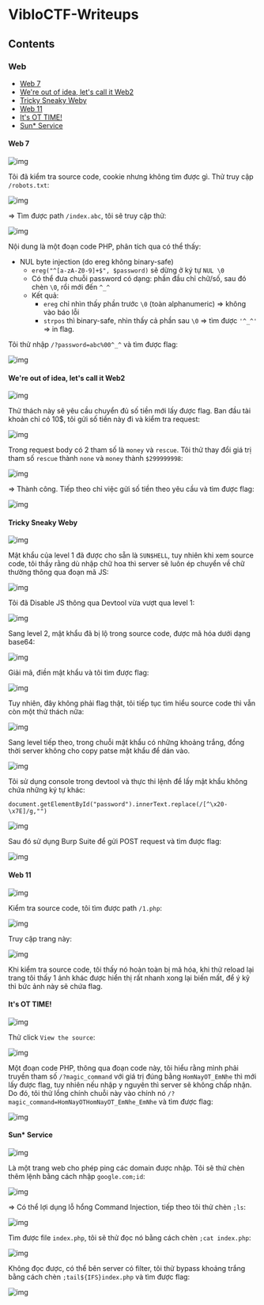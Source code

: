 # VibloCTF-Writeups
## Contents
### Web
- [Web 7](https://github.com/DucThinh47/VibloCTF-Writeups#web-7)
- [We're out of idea, let's call it Web2](https://github.com/DucThinh47/VibloCTF-Writeups/tree/main#were-out-of-idea-lets-call-it-web2)
- [Tricky Sneaky Weby](https://github.com/DucThinh47/VibloCTF-Writeups/tree/main#tricky-sneaky-weby)
- [Web 11](https://github.com/DucThinh47/VibloCTF-Writeups/tree/main#web-11)
- [It's OT TIME!](https://github.com/DucThinh47/VibloCTF-Writeups/tree/main#its-ot-time)
- [Sun* Service](https://github.com/DucThinh47/VibloCTF-Writeups/tree/main#sun-service)
#### Web 7

![img](https://github.com/DucThinh47/VibloCTF-Writeups/blob/main/images/image0.png?raw=true)

Tôi đã kiểm tra source code, cookie nhưng không tìm được gì. Thử truy cập `/robots.txt`:

![img](https://github.com/DucThinh47/VibloCTF-Writeups/blob/main/images/image1.png?raw=true)

=> Tìm được path `/index.abc`, tôi sẽ truy cập thử:

![img](https://github.com/DucThinh47/VibloCTF-Writeups/blob/main/images/image2.png?raw=true)

Nội dung là một đoạn code PHP, phân tích qua có thể thấy:

- NUL byte injection (do ereg không binary-safe)
    - `ereg("^[a-zA-Z0-9]+$", $password)` sẽ dừng ở ký tự `NUL \0`
    - Có thể đưa chuỗi password có dạng: phần đầu chỉ chữ/số, sau đó chèn `\0`, rồi mới đến `^_^`
    - Kết quả:
        -   `ereg` chỉ nhìn thấy phần trước `\0` (toàn alphanumeric) => không vào báo lỗi
        - `strpos` thì binary-safe, nhìn thấy cả phần sau `\0` => tìm được `'^_^'` => in flag.

Tôi thử nhập `/?password=abc%00^_^` và tìm được flag:

![img](https://github.com/DucThinh47/VibloCTF-Writeups/blob/main/images/image3.png?raw=true)

#### We're out of idea, let's call it Web2

![img](https://github.com/DucThinh47/VibloCTF-Writeups/blob/main/images/image4.png?raw=true)

Thử thách này sẽ yêu cầu chuyển đủ số tiền mới lấy được flag. Ban đầu tài khoản chỉ có 10$, tôi gửi số tiền này đi và kiểm tra request:

![img](https://github.com/DucThinh47/VibloCTF-Writeups/blob/main/images/image5.png?raw=true)

Trong request body có 2 tham số là `money` và `rescue`. Tôi thử thay đổi giá trị tham số `rescue` thành `none` và `money` thành `$299999998`:

![img](https://github.com/DucThinh47/VibloCTF-Writeups/blob/main/images/image6.png?raw=true)

=> Thành công. Tiếp theo chỉ việc gửi số tiền theo yêu cầu và tìm được flag:

![img](https://github.com/DucThinh47/VibloCTF-Writeups/blob/main/images/image7.png?raw=true)
#### Tricky Sneaky Weby

![img](https://github.com/DucThinh47/VibloCTF-Writeups/blob/main/images/image8.png?raw=true)

Mật khẩu của level 1 đã được cho sẵn là `SUN$HELL`, tuy nhiên khi xem source code, tôi thầy rằng dù nhập chữ hoa thì server sẽ luôn ép chuyển về chữ thường thông qua đoạn mã JS:

![img](https://github.com/DucThinh47/VibloCTF-Writeups/blob/main/images/image9.png?raw=true)

Tôi đã Disable JS thông qua Devtool vừa vượt qua level 1:

![img](https://github.com/DucThinh47/VibloCTF-Writeups/blob/main/images/image10.png?raw=true)

Sang level 2, mật khẩu đã bị lộ trong source code, được mã hóa dưới dạng base64:

![img](https://github.com/DucThinh47/VibloCTF-Writeups/blob/main/images/image11.png?raw=true)

Giải mã, điền mật khẩu và tôi tìm được flag:

![img](https://github.com/DucThinh47/VibloCTF-Writeups/blob/main/images/image12.png?raw=true)

Tuy nhiên, đây không phải flag thật, tôi tiếp tục tìm hiểu source code thì vẫn còn một thử thách nữa:

![img](https://github.com/DucThinh47/VibloCTF-Writeups/blob/main/images/image13.png?raw=true)

Sang level tiếp theo, trong chuỗi mật khẩu có những khoảng trắng, đồng thời server không cho copy patse mật khẩu để dán vào. 

![img](https://github.com/DucThinh47/VibloCTF-Writeups/blob/main/images/image14.png?raw=true)

Tôi sử dụng console trong devtool và thực thi lệnh để lấy mật khẩu không chứa những ký tự khác:

    document.getElementById("password").innerText.replace(/[^\x20-\x7E]/g,"")

![img](https://github.com/DucThinh47/VibloCTF-Writeups/blob/main/images/image15.png?raw=true)

Sau đó sử dụng Burp Suite để gửi POST request và tìm được flag:

![img](https://github.com/DucThinh47/VibloCTF-Writeups/blob/main/images/image16.png?raw=true)
#### Web 11

![img](https://github.com/DucThinh47/VibloCTF-Writeups/blob/main/images/image17.png?raw=true)

Kiểm tra source code, tôi tìm được path `/1.php`:

![img](https://github.com/DucThinh47/VibloCTF-Writeups/blob/main/images/image18.png?raw=true)

Truy cập trang này:

![img](https://github.com/DucThinh47/VibloCTF-Writeups/blob/main/images/image19.png?raw=true)

Khi kiểm tra source code, tôi thấy nó hoàn toàn bị mã hóa, khi thử reload lại trang tôi thấy 1 ảnh khác được hiển thị rất nhanh xong lại biến mất, để ý kỹ thì bức ảnh này sẽ chứa flag.
#### It's OT TIME!

![img](https://github.com/DucThinh47/VibloCTF-Writeups/blob/main/images/image20.png?raw=true)

Thử click `View the source`:

![img](https://github.com/DucThinh47/VibloCTF-Writeups/blob/main/images/image21.png?raw=true)

Một đoạn code PHP, thông qua đoạn code này, tôi hiểu rằng mình phải truyền tham số `/?magic_command` với giá trị đúng bằng `HomNayOT_EmNhe` thì mới lấy được flag, tuy nhiên nếu nhập y nguyên thì server sẽ không chấp nhận. Do đó, tôi thử lồng chính chuỗi này vào chính nó `/? magic_command=HomNayOTHomNayOT_EmNhe_EmNhe` và tìm được flag:

![img](https://github.com/DucThinh47/VibloCTF-Writeups/blob/main/images/image22.png?raw=true)
#### Sun* Service

![img](https://github.com/DucThinh47/VibloCTF-Writeups/blob/main/images/image23.png?raw=true)

Là một trang web cho phép ping các domain được nhập. Tôi sẽ thử chèn thêm lệnh bằng cách nhập `google.com;id`:

![img](https://github.com/DucThinh47/VibloCTF-Writeups/blob/main/images/image24.png?raw=true)

=> Có thể lợi dụng lỗ hổng Command Injection, tiếp theo tôi thử chèn `;ls`:

![img](https://github.com/DucThinh47/VibloCTF-Writeups/blob/main/images/image25.png?raw=true)

Tìm được file `index.php`, tôi sẽ thử đọc nó bằng cách chèn `;cat index.php`:

![img](https://github.com/DucThinh47/VibloCTF-Writeups/blob/main/images/image26.png?raw=true)

Không đọc được, có thể bên server có filter, tôi thử bypass khoảng trắng bằng cách chèn `;tail${IFS}index.php` và tìm được flag:

![img](https://github.com/DucThinh47/VibloCTF-Writeups/blob/main/images/image27.png?raw=true)







